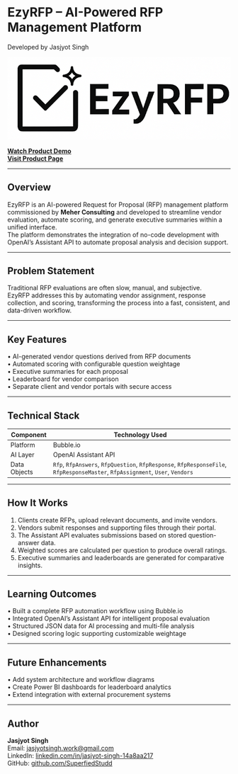 # EzyRFP – AI-Powered RFP Management Platform  
Developed by Jasjyot Singh  

![EzyRFP Logo](assets/ezyrfp-logo.png)

**[Watch Product Demo](https://drive.google.com/file/d/14YdkKhlbYHDiHxhz8yhtW3Ma6zeinzDu/view?usp=sharing)**  
**[Visit Product Page](https://ezyrfp.com)**  

---

## Overview  
EzyRFP is an AI-powered Request for Proposal (RFP) management platform commissioned by **Meher Consulting** and developed to streamline vendor evaluation, automate scoring, and generate executive summaries within a unified interface.  
The platform demonstrates the integration of no-code development with OpenAI’s Assistant API to automate proposal analysis and decision support.  

---

## Problem Statement  
Traditional RFP evaluations are often slow, manual, and subjective.  
EzyRFP addresses this by automating vendor assignment, response collection, and scoring, transforming the process into a fast, consistent, and data-driven workflow.  

---

## Key Features  
• AI-generated vendor questions derived from RFP documents  
• Automated scoring with configurable question weightage  
• Executive summaries for each proposal  
• Leaderboard for vendor comparison  
• Separate client and vendor portals with secure access  

---

## Technical Stack  

| Component | Technology Used |
|------------|-----------------|
| Platform | Bubble.io |
| AI Layer | OpenAI Assistant API |
| Data Objects | `Rfp`, `RfpAnswers`, `RfpQuestion`, `RfpResponse`, `RfpResponseFile`, `RfpResponseMaster`, `RfpAssignment`, `User`, `Vendors` |

---

## How It Works  
1. Clients create RFPs, upload relevant documents, and invite vendors.  
2. Vendors submit responses and supporting files through their portal.  
3. The Assistant API evaluates submissions based on stored question-answer data.  
4. Weighted scores are calculated per question to produce overall ratings.  
5. Executive summaries and leaderboards are generated for comparative insights.  

---

## Learning Outcomes  
• Built a complete RFP automation workflow using Bubble.io  
• Integrated OpenAI’s Assistant API for intelligent proposal evaluation  
• Structured JSON data for AI processing and multi-file analysis  
• Designed scoring logic supporting customizable weightage  

---

## Future Enhancements  
• Add system architecture and workflow diagrams  
• Create Power BI dashboards for leaderboard analytics  
• Extend integration with external procurement systems  

---

## Author  
**Jasjyot Singh**  
Email: jasjyotsingh.work@gmail.com  
LinkedIn: [linkedin.com/in/jasjyot-singh-14a8aa217](https://www.linkedin.com/in/jasjyot-singh-14a8aa217/)  
GitHub: [github.com/SuperfiedStudd](https://github.com/SuperfiedStudd)  
